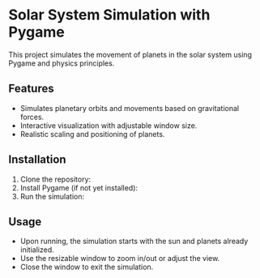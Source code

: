 # Solar System Simulation with Pygame

This project simulates the movement of planets in the solar system using Pygame and physics principles.

## Features

- Simulates planetary orbits and movements based on gravitational forces.
- Interactive visualization with adjustable window size.
- Realistic scaling and positioning of planets.

## Installation

1. Clone the repository:
2. Install Pygame (if not yet installed):
3. Run the simulation:

## Usage

- Upon running, the simulation starts with the sun and planets already initialized.
- Use the resizable window to zoom in/out or adjust the view.
- Close the window to exit the simulation.
